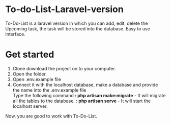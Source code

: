 # To-do-List-Laravel-version
To-Do-List is a laravel version in which you can add, edit, delete the Upcoming task, the task will be stored into the database. Easy to use interface.

# Get started
1. Clone download the project on to your computer.
2. Open the folder.
3. Open .env.example file
4. Connect it with the localhost database, make a database and provide the name into the .env.example file
<br>Type the following command
<strong>: php artisan make:migrate</strong>		-	It will migrate all the tables to the database.
<strong>: php artisan serve</strong>			-	It will start the localhost server.

Now, you are good to work with To-Do-List.